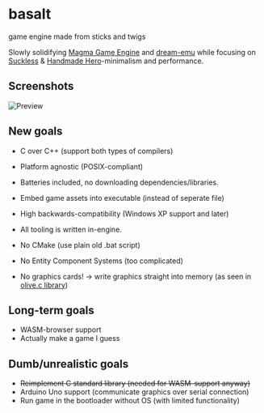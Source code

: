 # basalt
game engine made from sticks and twigs

Slowly solidifying [Magma Game Engine](https://github.com/bramtechs/RaylibMagmaEngine) and [dream-emu](https://github.com/bramtechs/dream-emu) while focusing on [Suckless](https://suckless.org) & [Handmade Hero](https://handmadehero.org/)-minimalism and performance.

## Screenshots
![Preview](screenshots/preview-bullethell.gif)

## New goals
- C over C++ (support both types of compilers)
- Platform agnostic (POSIX-compliant)
- Batteries included, no downloading dependencies/libraries.
- Embed game assets into executable (instead of seperate file)
- High backwards-compatibility (Windows XP support and later)
- All tooling is written in-engine.

- No CMake (use plain old .bat script)
- No Entity Component Systems (too complicated)
- No graphics cards! -> write graphics straight into memory (as seen in [olive.c library](https://github.com/tsoding/olive.c))

## Long-term goals
- WASM-browser support
- Actually make a game I guess

## Dumb/unrealistic goals
- ~~Reimplement C standard library (needed for WASM-support anyway)~~
- Arduino Uno support (communicate graphics over serial connection)
- Run game in the bootloader without OS (with limited functionality)
